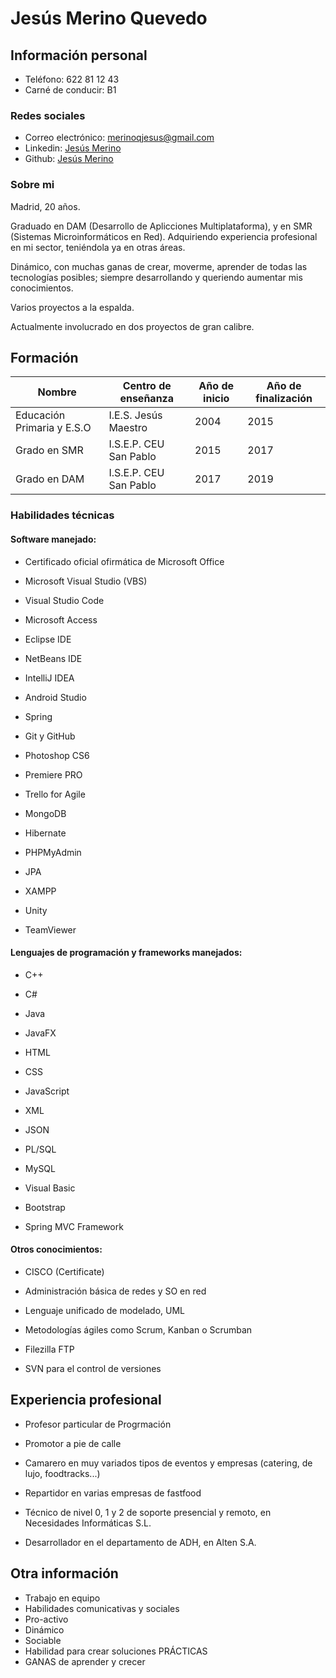 # **Jesús Merino Quevedo**

## **Información personal**

+ Teléfono: 622 81 12 43
+ Carné de conducir: B1
  
### **Redes sociales**

+ Correo electrónico: [merinoqjesus@gmail.com](mailto:merinoqjesus@gmail.com)
+ Linkedin: [Jesús Merino](https://es.linkedin.com/in/jesusmmerino)
+ Github: [Jesús Merino](https://github.com/meeriino)

### **Sobre mi**
Madrid, 20 años.

Graduado en DAM (Desarrollo de Aplicciones Multiplataforma), y en SMR (Sistemas Microinformáticos en Red). Adquiriendo experiencia profesional en mi sector, teniéndola ya en otras áreas.

Dinámico, con muchas ganas de crear, moverme, aprender de todas las tecnologías posibles; siempre desarrollando y queriendo aumentar mis conocimientos.

Varios proyectos a la espalda.

Actualmente involucrado en dos proyectos de gran calibre.

## **Formación**
  | Nombre                                                              | Centro de enseñanza                    | Año de inicio | Año de finalización |
|---------------------------------------------------------------------|-----------------------------------------|---------------|------------|
| Educación Primaria y E.S.O | I.E.S. Jesús Maestro            | 2004          | 2015       |
| Grado en SMR        | I.S.E.P. CEU San Pablo      | 2015       | 2017      |
| Grado en DAM        | I.S.E.P. CEU San Pablo      | 2017          | 2019      |

  ### **Habilidades técnicas**

#### Software manejado:
  + Certificado oficial ofirmática de Microsoft Office
  + Microsoft Visual Studio (VBS)
  + Visual Studio Code
  + Microsoft Access
  
  + Eclipse IDE
  + NetBeans IDE
  + IntelliJ IDEA
  + Android Studio
  + Spring
  
  + Git y GitHub
  
  + Photoshop CS6
  + Premiere PRO
  
  + Trello for Agile
  
  + MongoDB
  + Hibernate
  + PHPMyAdmin
  
  + JPA
  
  + XAMPP
  
  + Unity
  
  + TeamViewer

#### Lenguajes de programación y frameworks manejados:

  + C++
  + C#
  
  + Java
  + JavaFX
  
  + HTML
  + CSS
  + JavaScript
  
  + XML
  + JSON
    
  + PL/SQL
  + MySQL
  
  + Visual Basic
  
  + Bootstrap
  
  + Spring MVC Framework
  
  
#### Otros conocimientos:

  + CISCO (Certificate)
  
  + Administración básica de redes y SO en red
  
  + Lenguaje unificado de modelado, UML
  
  + Metodologías ágiles como Scrum, Kanban o Scrumban
  
  + Filezilla FTP
  
  + SVN para el control de versiones
  

## **Experiencia profesional**

+ Profesor particular de Progrmación

+ Promotor a pie de calle

+ Camarero en muy variados tipos de eventos y empresas (catering, de lujo, foodtracks...)

+ Repartidor en varias empresas de fastfood

+ Técnico de nivel 0, 1 y 2 de soporte presencial y remoto, en Necesidades Informáticas S.L.

+ Desarrollador en el departamento de ADH, en Alten S.A.


## **Otra información**

 - Trabajo en equipo
 - Habilidades comunicativas y sociales
 - Pro-activo
 - Dinámico
 - Sociable
 - Habilidad para crear soluciones PRÁCTICAS
 - GANAS de aprender y crecer
